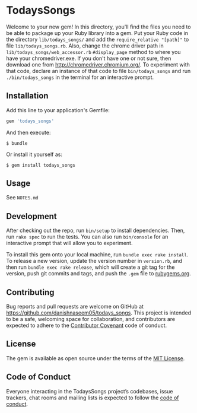 # TodaysSongs

Welcome to your new gem! In this directory, you'll find the files you need to be able to package up your Ruby library into a gem. Put your Ruby code in the directory `lib/todays_songs/` and add the `require_relative "[path]"` to file `lib/todays_songs.rb`. Also, change the chrome driver path in `lib/todays_songs/web_accessor.rb` `#display_page` method to where you have your chromedriver.exe. If you don't have one or not sure, then download one from <http://chromedriver.chromium.org/>. To experiment with that code, declare an instance of that code to file `bin/todays_songs` and run `./bin/todays_songs` in the terminal for an interactive prompt.

## Installation

Add this line to your application's Gemfile:

```ruby
gem 'todays_songs'
```

And then execute:

    $ bundle

Or install it yourself as:

    $ gem install todays_songs

## Usage

See `NOTES.md`

## Development

After checking out the repo, run `bin/setup` to install dependencies. Then, run `rake spec` to run the tests. You can also run `bin/console` for an interactive prompt that will allow you to experiment.

To install this gem onto your local machine, run `bundle exec rake install`. To release a new version, update the version number in `version.rb`, and then run `bundle exec rake release`, which will create a git tag for the version, push git commits and tags, and push the `.gem` file to [rubygems.org](https://rubygems.org).

## Contributing

Bug reports and pull requests are welcome on GitHub at https://github.com/danishnaseem05/todays_songs. This project is intended to be a safe, welcoming space for collaboration, and contributors are expected to adhere to the [Contributor Covenant](http://contributor-covenant.org) code of conduct.

## License

The gem is available as open source under the terms of the [MIT License](https://opensource.org/licenses/MIT).

## Code of Conduct

Everyone interacting in the TodaysSongs project’s codebases, issue trackers, chat rooms and mailing lists is expected to follow the [code of conduct](https://github.com/danishnaseem05/todays_songs/blob/master/CODE_OF_CONDUCT.md).
